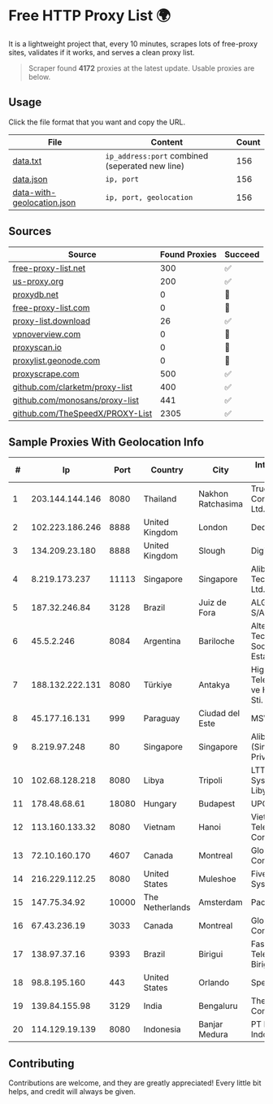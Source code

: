 
# Free HTTP Proxy List 🌍

It is a lightweight project that, every 10 minutes, scrapes lots of free-proxy sites, validates if it works, and serves a clean proxy list.


> Scraper found **4172** proxies at the latest update. Usable proxies are below.

## Usage

Click the file format that you want and copy the URL.


|File|Content|Count|
|----|-------|-----|
|[data.txt](https://raw.githubusercontent.com/themiralay/Proxy-List-World/master/data.txt)|`ip_address:port` combined (seperated new line)|156|
|[data.json](https://raw.githubusercontent.com/themiralay/Proxy-List-World/master/data.json)|`ip, port`|156|
|[data-with-geolocation.json](https://raw.githubusercontent.com/themiralay/Proxy-List-World/master/data-with-geolocation.json)|`ip, port, geolocation`|156|

## Sources

|Source|Found Proxies|Succeed|
|------|-------------|-------|
|[free-proxy-list.net](https://free-proxy-list.net)|300|✅|
|[us-proxy.org](https://www.us-proxy.org)|200|✅|
|[proxydb.net](http://proxydb.net)|0|🚫|
|[free-proxy-list.com](https://free-proxy-list.com/?page=&port=&type%5B%5D=http&type%5B%5D=https&up_time=0&search=Search)|0|🚫|
|[proxy-list.download](https://www.proxy-list.download/HTTP)|26|✅|
|[vpnoverview.com](https://vpnoverview.com/privacy/anonymous-browsing/free-proxy-servers)|0|🚫|
|[proxyscan.io](https://www.proxyscan.io)|0|🚫|
|[proxylist.geonode.com](https://proxylist.geonode.com/api/proxy-list?limit=300&page=1&sort_by=lastChecked&sort_type=desc&protocols=http,https)|0|🚫|
|[proxyscrape.com](https://api.proxyscrape.com/v2/?request=displayproxies&protocol=http&timeout=10000&country=all&ssl=all&anonymity=all)|500|✅|
|[github.com/clarketm/proxy-list](https://raw.githubusercontent.com/clarketm/proxy-list/master/proxy-list-raw.txt)|400|✅|
|[github.com/monosans/proxy-list](https://raw.githubusercontent.com/monosans/proxy-list/main/proxies/http.txt)|441|✅|
|[github.com/TheSpeedX/PROXY-List](https://raw.githubusercontent.com/TheSpeedX/PROXY-List/master/http.txt)|2305|✅|


## Sample Proxies With Geolocation Info

|#|Ip|Port|Country|City|Internet Service Provider|
|-|--|----|-------|----|-------------------------|
|1|203.144.144.146|8080|Thailand|Nakhon Ratchasima|True Internet Corporation CO. Ltd.|
|2|102.223.186.246|8888|United Kingdom|London|Dedicated Servers|
|3|134.209.23.180|8888|United Kingdom|Slough|DigitalOcean, LLC|
|4|8.219.173.237|11113|Singapore|Singapore|Alibaba (US) Technology Co., Ltd.|
|5|187.32.246.84|3128|Brazil|Juiz de Fora|ALGAR TELECOM S/A|
|6|45.5.2.246|8084|Argentina|Bariloche|Altec S.e. Alta Tecnologia Sociedad Del Estado|
|7|188.132.222.131|8080|Türkiye|Antakya|High Speed Telekomunikasyon ve Hab. Hiz. Ltd. Sti.|
|8|45.177.16.131|999|Paraguay|Ciudad del Este|MSW S.A.|
|9|8.219.97.248|80|Singapore|Singapore|Alibaba Cloud (Singapore) Private Limited|
|10|102.68.128.218|8080|Libya|Tripoli|LTT Autonomous System, Tripoli Libya|
|11|178.48.68.61|18080|Hungary|Budapest|UPC|
|12|113.160.133.32|8080|Vietnam|Hanoi|VietNam Post and Telecom Corporation|
|13|72.10.160.170|4607|Canada|Montreal|GloboTech Communications|
|14|216.229.112.25|8080|United States|Muleshoe|Five Area Systems, LLC|
|15|147.75.34.92|10000|The Netherlands|Amsterdam|Packet Host, Inc.|
|16|67.43.236.19|3033|Canada|Montreal|GloboTech Communications|
|17|138.97.37.16|9393|Brazil|Birigui|Fast Telecomunicacoes Birigui Ltda - ME|
|18|98.8.195.160|443|United States|Orlando|Spectrum|
|19|139.84.155.98|3129|India|Bengaluru|The Constant Company, LLC|
|20|114.129.19.139|8080|Indonesia|Banjar Medura|PT Hipernet Indodata|



## Contributing

Contributions are welcome, and they are greatly appreciated! Every
little bit helps, and credit will always be given.

